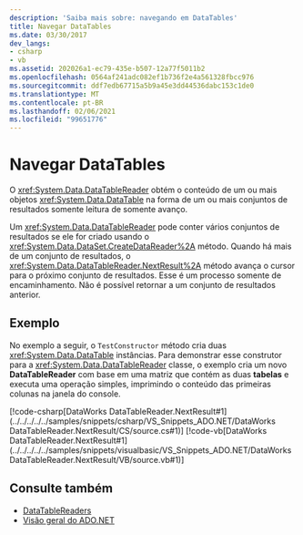 ```yaml
---
description: 'Saiba mais sobre: navegando em DataTables'
title: Navegar DataTables
ms.date: 03/30/2017
dev_langs:
- csharp
- vb
ms.assetid: 202026a1-ec79-435e-b507-12a77f5011b2
ms.openlocfilehash: 0564af241adc082ef1b736f2e4a561328fbcc976
ms.sourcegitcommit: ddf7edb67715a5b9a45e3dd44536dabc153c1de0
ms.translationtype: MT
ms.contentlocale: pt-BR
ms.lasthandoff: 02/06/2021
ms.locfileid: "99651776"
---
```

# <a name="navigating-datatables"></a>Navegar DataTables

O <xref:System.Data.DataTableReader> obtém o conteúdo de um ou mais objetos <xref:System.Data.DataTable> na forma de um ou mais conjuntos de resultados somente leitura de somente avanço.  
  
 Um <xref:System.Data.DataTableReader> pode conter vários conjuntos de resultados se ele for criado usando o <xref:System.Data.DataSet.CreateDataReader%2A> método. Quando há mais de um conjunto de resultados, o <xref:System.Data.DataTableReader.NextResult%2A> método avança o cursor para o próximo conjunto de resultados. Esse é um processo somente de encaminhamento. Não é possível retornar a um conjunto de resultados anterior.  
  
## <a name="example"></a>Exemplo  

 No exemplo a seguir, o `TestConstructor` método cria duas <xref:System.Data.DataTable> instâncias. Para demonstrar esse construtor para a <xref:System.Data.DataTableReader> classe, o exemplo cria um novo **DataTableReader** com base em uma matriz que contém as duas **tabelas** e executa uma operação simples, imprimindo o conteúdo das primeiras colunas na janela do console.  
  
 [!code-csharp[DataWorks DataTableReader.NextResult#1](../../../../../samples/snippets/csharp/VS_Snippets_ADO.NET/DataWorks DataTableReader.NextResult/CS/source.cs#1)]
 [!code-vb[DataWorks DataTableReader.NextResult#1](../../../../../samples/snippets/visualbasic/VS_Snippets_ADO.NET/DataWorks DataTableReader.NextResult/VB/source.vb#1)]  
  
## <a name="see-also"></a>Consulte também

- [DataTableReaders](datatablereaders.md)
- [Visão geral do ADO.NET](../ado-net-overview.md)
